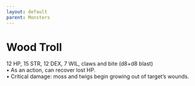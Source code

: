 ```yaml
---
layout: default
parent: Monsters
---
```


# Wood Troll
12 HP, 15 STR, 12 DEX, 7 WIL, claws and bite (d8+d8 blast)  
• As an action, can recover lost HP.  
• Critical damage: moss and twigs begin growing out of target’s wounds.  
